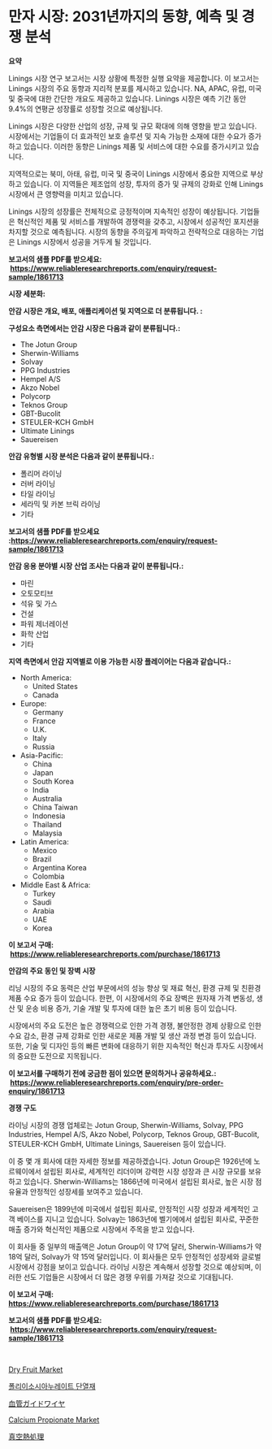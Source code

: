 <p><h1>만자 시장: 2031년까지의 동향, 예측 및 경쟁 분석</h1></p><p><strong>요약</strong></p>
<p><p>Linings 시장 연구 보고서는 시장 상황에 특정한 실행 요약을 제공합니다. 이 보고서는 Linings 시장의 주요 동향과 지리적 분포를 제시하고 있습니다. NA, APAC, 유럽, 미국 및 중국에 대한 간단한 개요도 제공하고 있습니다. Linings 시장은 예측 기간 동안 9.4%의 연평균 성장률로 성장할 것으로 예상됩니다.</p><p>Linings 시장은 다양한 산업의 성장, 규제 및 규모 확대에 의해 영향을 받고 있습니다. 시장에서는 기업들이 더 효과적인 보호 솔루션 및 지속 가능한 소재에 대한 수요가 증가하고 있습니다. 이러한 동향은 Linings 제품 및 서비스에 대한 수요를 증가시키고 있습니다.</p><p>지역적으로는 북미, 아태, 유럽, 미국 및 중국이 Linings 시장에서 중요한 지역으로 부상하고 있습니다. 이 지역들은 제조업의 성장, 투자의 증가 및 규제의 강화로 인해 Linings 시장에서 큰 영향력을 미치고 있습니다.</p><p>Linings 시장의 성장률은 전체적으로 긍정적이며 지속적인 성장이 예상됩니다. 기업들은 혁신적인 제품 및 서비스를 개발하여 경쟁력을 갖추고, 시장에서 성공적인 포지션을 차지할 것으로 예측됩니다. 시장의 동향을 주의깊게 파악하고 전략적으로 대응하는 기업은 Linings 시장에서 성공을 거두게 될 것입니다.</p></p>
<p><strong>보고서의 샘플 PDF를 받으세요: &nbsp;<a href="https://www.reliableresearchreports.com/enquiry/request-sample/1861713">https://www.reliableresearchreports.com/enquiry/request-sample/1861713</a></strong></p>
<p><strong>시장 세분화:</strong></p>
<p><strong> 안감 시장은 개요, 배포, 애플리케이션 및 지역으로 더 분류됩니다. :</strong></p>
<p><strong>구성요소 측면에서는 안감 시장은 다음과 같이 분류됩니다.:</strong></p>
<p><ul><li>The Jotun Group</li><li>Sherwin-Williams</li><li>Solvay</li><li>PPG Industries</li><li>Hempel A/S</li><li>Akzo Nobel</li><li>Polycorp</li><li>Teknos Group</li><li>GBT-Bucolit</li><li>STEULER-KCH GmbH</li><li>Ultimate Linings</li><li>Sauereisen</li></ul></p>
<p><strong> 안감 유형별 시장 분석은 다음과 같이 분류됩니다.:</strong></p>
<p><ul><li>폴리머 라이닝</li><li>러버 라이닝</li><li>타일 라이닝</li><li>세라믹 및 카본 브릭 라이닝</li><li>기타</li></ul></p>
<p><strong>보고서의 샘플 PDF를 받으세요 :<a href="https://www.reliableresearchreports.com/enquiry/request-sample/1861713">https://www.reliableresearchreports.com/enquiry/request-sample/1861713</a></strong></p>
<p><strong> 안감 응용 분야별 시장 산업 조사는 다음과 같이 분류됩니다.:</strong></p>
<p><ul><li>마린</li><li>오토모티브</li><li>석유 및 가스</li><li>건설</li><li>파워 제너레이션</li><li>화학 산업</li><li>기타</li></ul></p>
<p><strong>지역 측면에서 안감 지역별로 이용 가능한 시장 플레이어는 다음과 같습니다.:</strong></p>
<p><ul>
    <li>
        North America:
        <ul>
            <li>United States</li>
            <li>Canada</li>
        </ul>
    </li>
    <li>
        Europe:
        <ul>
            <li>Germany</li>
            <li>France</li>
            <li>U.K.</li>
            <li>Italy</li>
            <li>Russia</li>
        </ul>
    </li>
    <li>
        Asia-Pacific:
        <ul>
            <li>China</li>
            <li>Japan</li>
            <li>South Korea</li>
            <li>India</li>
            <li>Australia</li>
            <li>China Taiwan</li>
            <li>Indonesia</li>
            <li>Thailand</li>
            <li>Malaysia</li>
        </ul>
    </li>
    <li>
        Latin America:
        <ul>
            <li>Mexico</li>
            <li>Brazil</li>
            <li>Argentina Korea</li>
            <li>Colombia</li>
        </ul>
    </li>
    <li>
        Middle East & Africa:
        <ul>
            <li>Turkey</li>
            <li>Saudi</li>
            <li>Arabia</li>
            <li>UAE</li>
            <li>Korea</li>
        </ul>
    </li>
    </ul></p>
<p><strong>이 보고서 구매: &nbsp;<a href="https://www.reliableresearchreports.com/purchase/1861713">https://www.reliableresearchreports.com/purchase/1861713</a></strong></p>
<p><strong>안감의 주요 동인 및 장벽 시장</strong></p>
<p><p>리닝 시장의 주요 동력은 산업 부문에서의 성능 향상 및 재료 혁신, 환경 규제 및 친환경 제품 수요 증가 등이 있습니다. 한편, 이 시장에서의 주요 장벽은 원자재 가격 변동성, 생산 및 운송 비용 증가, 기술 개발 및 투자에 대한 높은 초기 비용 등이 있습니다.</p><p>시장에서의 주요 도전은 높은 경쟁력으로 인한 가격 경쟁, 불안정한 경제 상황으로 인한 수요 감소, 환경 규제 강화로 인한 새로운 제품 개발 및 생산 과정 변경 등이 있습니다. 또한, 기술 및 디자인 등의 빠른 변화에 대응하기 위한 지속적인 혁신과 투자도 시장에서의 중요한 도전으로 지목됩니다.</p></p>
<p><strong>이 보고서를 구매하기 전에 궁금한 점이 있으면 문의하거나 공유하세요.: &nbsp;<a href="https://www.reliableresearchreports.com/enquiry/pre-order-enquiry/1861713">https://www.reliableresearchreports.com/enquiry/pre-order-enquiry/1861713</a></strong></p>
<p><strong>경쟁 구도</strong></p>
<p><p>라이닝 시장의 경쟁 업체로는 Jotun Group, Sherwin-Williams, Solvay, PPG Industries, Hempel A/S, Akzo Nobel, Polycorp, Teknos Group, GBT-Bucolit, STEULER-KCH GmbH, Ultimate Linings, Sauereisen 등이 있습니다. </p><p>이 중 몇 개 회사에 대한 자세한 정보를 제공하겠습니다. Jotun Group은 1926년에 노르웨이에서 설립된 회사로, 세계적인 리더이며 강력한 시장 성장과 큰 시장 규모를 보유하고 있습니다. Sherwin-Williams는 1866년에 미국에서 설립된 회사로, 높은 시장 점유율과 안정적인 성장세를 보여주고 있습니다.</p><p>Sauereisen은 1899년에 미국에서 설립된 회사로, 안정적인 시장 성장과 세계적인 고객 베이스를 지니고 있습니다. Solvay는 1863년에 벨기에에서 설립된 회사로, 꾸준한 매출 증가와 혁신적인 제품으로 시장에서 주목을 받고 있습니다.</p><p>이 회사들 중 일부의 매출액은 Jotun Group이 약 17억 달러, Sherwin-Williams가 약 18억 달러, Solvay가 약 15억 달러입니다. 이 회사들은 모두 안정적인 성장세와 글로벌 시장에서 강점을 보이고 있습니다. 라이닝 시장은 계속해서 성장할 것으로 예상되며, 이러한 선도 기업들은 시장에서 더 많은 경쟁 우위를 가져갈 것으로 기대됩니다.</p></p>
<p><strong>이 보고서 구매: &nbsp; <a href="https://www.reliableresearchreports.com/purchase/1861713">https://www.reliableresearchreports.com/purchase/1861713</a></strong></p>
<p><strong>보고서의 샘플 PDF를 받으세요: &nbsp;<a href="https://www.reliableresearchreports.com/enquiry/request-sample/1861713">https://www.reliableresearchreports.com/enquiry/request-sample/1861713</a></strong><strong></strong></p>
<p>&nbsp;</p>
<p><p><a href="https://view.publitas.com/reportprime-1/dry-fruit-market-challenges-opportunities-and-growth-drivers-and-major-market-players-forecasted-for-period-from-2024-2031/">Dry Fruit Market</a></p><p><a href="https://github.com/mpodehpw07370073/Market-Research-Report-List-1/blob/main/1475548191419.md">폴리이소시아누레이트 단열재</a></p><p><a href="https://medium.com/@charm854/%E8%A1%80%E7%AE%A1%E3%82%AC%E3%82%A4%E3%83%89%E3%83%AF%E3%82%A4%E3%83%A4%E3%83%BC%E5%B8%82%E5%A0%B4%E3%81%AF-%E5%B8%82%E5%A0%B4%E3%82%B7%E3%82%A7%E3%82%A2-%E5%B8%82%E5%A0%B4%E5%8B%95%E5%90%91-%E5%B8%82%E5%A0%B4%E6%88%90%E9%95%B7%E3%81%AB%E9%96%A2%E3%81%99%E3%82%8B%E6%83%85%E5%A0%B1%E3%82%92%E6%8F%90%E4%BE%9B%E3%81%97%E3%81%A6%E3%81%84%E3%81%BE%E3%81%99-f330fead73b4">血管ガイドワイヤ</a></p><p><a href="https://github.com/FassouRP/Market-Research-Report-List-3/blob/main/calcium-propionate-market.md">Calcium Propionate Market</a></p><p><a href="https://medium.com/@vivakuvalis2005/2024%E5%B9%B4%E3%81%8B%E3%82%892031%E5%B9%B4%E3%81%BE%E3%81%A7%E3%81%AE%E6%9C%9F%E9%96%93%E3%81%AE%E7%9C%9F%E7%A9%BA%E7%86%B1%E5%87%A6%E7%90%86%E5%B8%82%E5%A0%B4%E5%88%86%E6%9E%90%E3%81%A8%E8%A6%8F%E6%A8%A1%E4%BA%88%E6%B8%AC-c90103a37992">真空熱処理</a></p></p>
